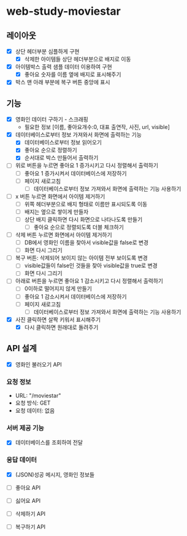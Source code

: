 # web-study-moviestar

## 레이아웃 
- [x] 상단 헤더부분 심플하게 구현
  - [x] 삭제한 아이템들 상단 헤더부분으로 배지로 이동
- [x] 아이템박스 출력 샘플 데이터 이용하여 구현 
  - [x] 좋아요 숫자를 이름 옆에 배지로 표시해주기 
- [x] 박스 맨 아래 부분에 복구 버튼 중앙에 표시 
## 기능 
- [x] 영화인 데이터 구하기 - 스크래핑
  - 필요한 정보 [이름, 좋아요개수:0, 대표 출연작, 사진, url, visible]
- [x] 데이터베이스로부터 정보 가져와서 화면에 출력하는 기능 
  - [x] 데이터베이스로부터 정보 읽어오기
  - [x] 좋아요 순으로 정렬하기 
  - [x] 순서대로 박스 만들어서 출력하기 
- [ ] 위로 버튼을 누르면 좋아요 1 증가시키고 다시 정렬해서 출력하기 
  - [ ] 좋아요 1 증가시켜서 데이터베이스에 저장하기 
  - [ ] 페이지 새로고침 
    - [ ] 데이터베이스로부터 정보 가져와서 화면에 출력하는 기능 사용하기 
- [ ] x 버튼 누르면 화면에서 아이템 제거하기 
  - [ ] 위쪽 헤더부분으로 배지 형태로 이름만 표시되도록 이동
  - [ ] 배지는 옆으로 쌓이게 만들자
  - [ ] 상단 배지 클릭하면 다시 화면으로 나타나도록 만들기 
    - [ ] 좋아요 순으로 정렬되도록 더블 체크하기 
- [ ] 삭제 버튼 누르면 화면에서 아이템 제거하기 
  - [ ] DB에서 영화인 이름을 찾아서 visible값을 false로 변경
  - [ ] 화면 다시 그리기 
- [ ] 복구 버튼: 삭제되어 보이지 않는 아이템 전부 보이도록 변경 
  - [ ] visible값들이 false인 것들을 찾아 visible값을 true로 변경 
  - [ ] 화면 다시 그리기
- [ ] 아래로 버튼을 누르면 좋아요 1 감소시키고 다시 정렬해서 출력하기 
  - [ ] 0이하로 떨어지지 않게 만들기
  - [ ] 좋아요 1 감소시켜서 데이터베이스에 저장하기 
  - [ ] 페이지 새로고침 
    - [ ] 데이터베이스로부터 정보 가져와서 화면에 출력하는 기능 사용하기 
- [x] 사진 클릭하면 살짝 키워서 표시해주기 
  - [x] 다시 클릭하면 원래대로 돌려주기 

## API 설계 
- [x] 영화인 불러오기 API
### 요청 정보
  - URL: "/moviestar"
  - 요청 방식: GET
  - 요청 데이터: 없음
### 서버 제공 기능 
  - [x] 데이터베이스를 조회하여 전달
### 응답 데이터 
  - [x] (JSON)성공 메시지, 영화인 정보들

- [ ] 좋아요 API
- [ ] 싫어요 API
- [ ] 삭제하기 API
- [ ] 복구하기 API